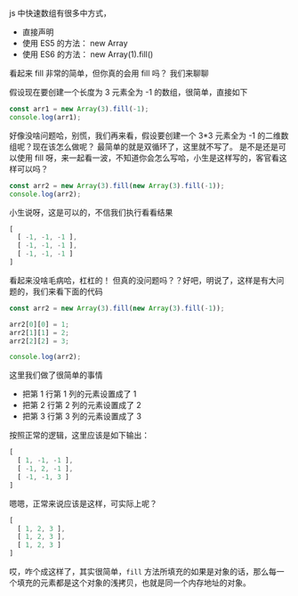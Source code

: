 js 中快速数组有很多中方式，
- 直接声明
- 使用 ES5 的方法： new Array
- 使用 ES6 的方法： new Array(1).fill()

看起来 fill 非常的简单，但你真的会用 fill 吗？
我们来聊聊

假设现在要创建一个长度为 3 元素全为 -1 的数组，很简单，直接如下

```js
const arr1 = new Array(3).fill(-1);
console.log(arr1);
```

好像没啥问题哈，别慌，我们再来看，假设要创建一个 3*3 元素全为 -1 的二维数组呢？现在该怎么做呢？
最简单的就是双循环了，这里就不写了。
是不是还是可以使用 fill 呀，来一起看一波，不知道你会怎么写哈，小生是这样写的，客官看这样可以吗？

```js
const arr2 = new Array(3).fill(new Array(3).fill(-1));
console.log(arr2);
```

小生说呀，这是可以的，不信我们执行看看结果
```js
[ 
  [ -1, -1, -1 ], 
  [ -1, -1, -1 ], 
  [ -1, -1, -1 ] 
]
```
看起来没啥毛病哈，杠杠的！
但真的没问题吗？？好吧，明说了，这样是有大问题的，我们来看下面的代码

```js
const arr2 = new Array(3).fill(new Array(3).fill(-1));

arr2[0][0] = 1;
arr2[1][1] = 2;
arr2[2][2] = 3;

console.log(arr2);
```

这里我们做了很简单的事情
- 把第 1 行第 1 列的元素设置成了 1
- 把第 2 行第 2 列的元素设置成了 2
- 把第 3 行第 3 列的元素设置成了 3

按照正常的逻辑，这里应该是如下输出：

```js
[ 
  [ 1, -1, -1 ], 
  [ -1, 2, -1 ], 
  [ -1, -1, 3 ] 
]
```

嗯嗯，正常来说应该是这样，可实际上呢？

```js
[ 
  [ 1, 2, 3 ], 
  [ 1, 2, 3 ], 
  [ 1, 2, 3 ] 
]
```

哎，咋个成这样了，其实很简单，`fill` 方法所填充的如果是对象的话，那么每一个填充的元素都是这个对象的浅拷贝，也就是同一个内存地址的对象。

